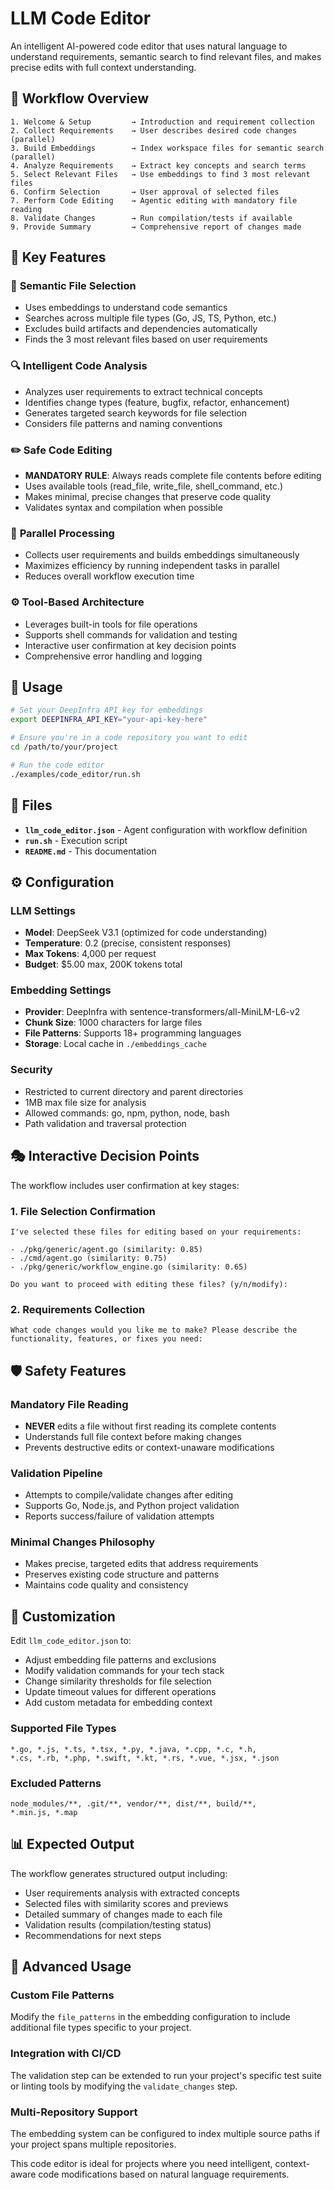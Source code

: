 # LLM Code Editor

An intelligent AI-powered code editor that uses natural language to understand requirements, semantic search to find relevant files, and makes precise edits with full context understanding.

## 🔄 Workflow Overview

```
1. Welcome & Setup         → Introduction and requirement collection
2. Collect Requirements    → User describes desired code changes (parallel)
3. Build Embeddings        → Index workspace files for semantic search (parallel)
4. Analyze Requirements    → Extract key concepts and search terms
5. Select Relevant Files   → Use embeddings to find 3 most relevant files
6. Confirm Selection       → User approval of selected files
7. Perform Code Editing    → Agentic editing with mandatory file reading
8. Validate Changes        → Run compilation/tests if available
9. Provide Summary         → Comprehensive report of changes made
```

## 🎯 Key Features

### 🧠 **Semantic File Selection**
- Uses embeddings to understand code semantics
- Searches across multiple file types (Go, JS, TS, Python, etc.)
- Excludes build artifacts and dependencies automatically
- Finds the 3 most relevant files based on user requirements

### 🔍 **Intelligent Code Analysis**
- Analyzes user requirements to extract technical concepts
- Identifies change types (feature, bugfix, refactor, enhancement)
- Generates targeted search keywords for file selection
- Considers file patterns and naming conventions

### ✏️ **Safe Code Editing**
- **MANDATORY RULE**: Always reads complete file contents before editing
- Uses available tools (read_file, write_file, shell_command, etc.)
- Makes minimal, precise changes that preserve code quality
- Validates syntax and compilation when possible

### 🚦 **Parallel Processing**
- Collects user requirements and builds embeddings simultaneously
- Maximizes efficiency by running independent tasks in parallel
- Reduces overall workflow execution time

### ⚙️ **Tool-Based Architecture**
- Leverages built-in tools for file operations
- Supports shell commands for validation and testing
- Interactive user confirmation at key decision points
- Comprehensive error handling and logging

## 🚀 Usage

```bash
# Set your DeepInfra API key for embeddings
export DEEPINFRA_API_KEY="your-api-key-here"

# Ensure you're in a code repository you want to edit
cd /path/to/your/project

# Run the code editor
./examples/code_editor/run.sh
```

## 📁 Files

- **`llm_code_editor.json`** - Agent configuration with workflow definition
- **`run.sh`** - Execution script
- **`README.md`** - This documentation

## ⚙️ Configuration

### LLM Settings
- **Model**: DeepSeek V3.1 (optimized for code understanding)
- **Temperature**: 0.2 (precise, consistent responses)
- **Max Tokens**: 4,000 per request
- **Budget**: $5.00 max, 200K tokens total

### Embedding Settings
- **Provider**: DeepInfra with sentence-transformers/all-MiniLM-L6-v2
- **Chunk Size**: 1000 characters for large files
- **File Patterns**: Supports 18+ programming languages
- **Storage**: Local cache in `./embeddings_cache`

### Security
- Restricted to current directory and parent directories
- 1MB max file size for analysis  
- Allowed commands: go, npm, python, node, bash
- Path validation and traversal protection

## 🎭 Interactive Decision Points

The workflow includes user confirmation at key stages:

### **1. File Selection Confirmation**
```
I've selected these files for editing based on your requirements:

- ./pkg/generic/agent.go (similarity: 0.85)
- ./cmd/agent.go (similarity: 0.75) 
- ./pkg/generic/workflow_engine.go (similarity: 0.65)

Do you want to proceed with editing these files? (y/n/modify):
```

### **2. Requirements Collection**
```
What code changes would you like me to make? Please describe the 
functionality, features, or fixes you need:
```

## 🛡️ Safety Features

### **Mandatory File Reading**
- **NEVER** edits a file without first reading its complete contents
- Understands full file context before making changes
- Prevents destructive edits or context-unaware modifications

### **Validation Pipeline**
- Attempts to compile/validate changes after editing
- Supports Go, Node.js, and Python project validation
- Reports success/failure of validation attempts

### **Minimal Changes Philosophy**
- Makes precise, targeted edits that address requirements
- Preserves existing code structure and patterns
- Maintains code quality and consistency

## 🔧 Customization

Edit `llm_code_editor.json` to:
- Adjust embedding file patterns and exclusions
- Modify validation commands for your tech stack
- Change similarity thresholds for file selection
- Update timeout values for different operations
- Add custom metadata for embedding context

### Supported File Types
```
*.go, *.js, *.ts, *.tsx, *.py, *.java, *.cpp, *.c, *.h, 
*.cs, *.rb, *.php, *.swift, *.kt, *.rs, *.vue, *.jsx, *.json
```

### Excluded Patterns
```
node_modules/**, .git/**, vendor/**, dist/**, build/**, 
*.min.js, *.map
```

## 📊 Expected Output

The workflow generates structured output including:
- User requirements analysis with extracted concepts
- Selected files with similarity scores and previews
- Detailed summary of changes made to each file
- Validation results (compilation/testing status)
- Recommendations for next steps

## 🚧 Advanced Usage

### Custom File Patterns
Modify the `file_patterns` in the embedding configuration to include additional file types specific to your project.

### Integration with CI/CD
The validation step can be extended to run your project's specific test suite or linting tools by modifying the `validate_changes` step.

### Multi-Repository Support
The embedding system can be configured to index multiple source paths if your project spans multiple repositories.

This code editor is ideal for projects where you need intelligent, context-aware code modifications based on natural language requirements.